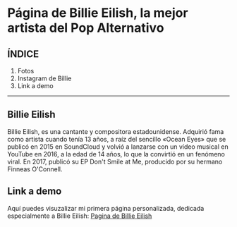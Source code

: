 # Página de Billie Eilish, la mejor artista del Pop Alternativo

## ÍNDICE

1. Fotos
2. Instagram de Billie
3. Link a demo

****

## Billie Eilish 
Billie Eilish, es una cantante y compositora estadounidense. Adquirió fama como artista cuando tenía 13 años, a raíz del sencillo «Ocean Eyes» que se publicó en 2015 en SoundCloud y volvió a lanzarse con un vídeo musical en YouTube en 2016, a la edad de 14 años, lo que la convirtió en un fenómeno viral. En 2017, publicó su EP Don't Smile at Me, producido por su hermano Finneas O'Connell.

## Link a demo
Aquí puedes visuzalizar mi primera página personalizada, dedicada especialmente a Billie Eilish: [Pagina de Billie Eilish](#)
